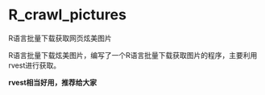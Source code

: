 # R_crawl_pictures
R语言批量下载获取网页炫美图片

R语言批量下载炫美图片，编写了一个R语言批量下载获取图片的程序，主要利用rvest进行获取。

**rvest相当好用，推荐给大家**
